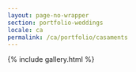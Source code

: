 ```yaml
---
layout: page-no-wrapper
section: portfolio-weddings
locale: ca
permalink: /ca/portfolio/casaments
---
```


<div class="wrapper">
  {% include gallery.html %}
</div>
